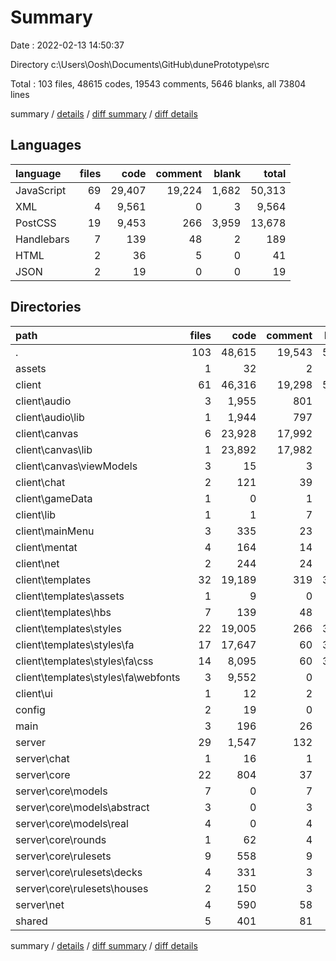 # Summary

Date : 2022-02-13 14:50:37

Directory c:\Users\Oosh\Documents\GitHub\dunePrototype\src

Total : 103 files,  48615 codes, 19543 comments, 5646 blanks, all 73804 lines

summary / [details](details.md) / [diff summary](diff.md) / [diff details](diff-details.md)

## Languages
| language | files | code | comment | blank | total |
| :--- | ---: | ---: | ---: | ---: | ---: |
| JavaScript | 69 | 29,407 | 19,224 | 1,682 | 50,313 |
| XML | 4 | 9,561 | 0 | 3 | 9,564 |
| PostCSS | 19 | 9,453 | 266 | 3,959 | 13,678 |
| Handlebars | 7 | 139 | 48 | 2 | 189 |
| HTML | 2 | 36 | 5 | 0 | 41 |
| JSON | 2 | 19 | 0 | 0 | 19 |

## Directories
| path | files | code | comment | blank | total |
| :--- | ---: | ---: | ---: | ---: | ---: |
| . | 103 | 48,615 | 19,543 | 5,646 | 73,804 |
| assets | 1 | 32 | 2 | 5 | 39 |
| client | 61 | 46,316 | 19,298 | 5,416 | 71,030 |
| client\audio | 3 | 1,955 | 801 | 503 | 3,259 |
| client\audio\lib | 1 | 1,944 | 797 | 502 | 3,243 |
| client\canvas | 6 | 23,928 | 17,992 | 813 | 42,733 |
| client\canvas\lib | 1 | 23,892 | 17,982 | 808 | 42,682 |
| client\canvas\viewModels | 3 | 15 | 3 | 1 | 19 |
| client\chat | 2 | 121 | 39 | 16 | 176 |
| client\gameData | 1 | 0 | 1 | 0 | 1 |
| client\lib | 1 | 1 | 7 | 0 | 8 |
| client\mainMenu | 3 | 335 | 23 | 28 | 386 |
| client\mentat | 4 | 164 | 14 | 16 | 194 |
| client\net | 2 | 244 | 24 | 33 | 301 |
| client\templates | 32 | 19,189 | 319 | 3,964 | 23,472 |
| client\templates\assets | 1 | 9 | 0 | 0 | 9 |
| client\templates\hbs | 7 | 139 | 48 | 2 | 189 |
| client\templates\styles | 22 | 19,005 | 266 | 3,962 | 23,233 |
| client\templates\styles\fa | 17 | 17,647 | 60 | 3,677 | 21,384 |
| client\templates\styles\fa\css | 14 | 8,095 | 60 | 3,674 | 11,829 |
| client\templates\styles\fa\webfonts | 3 | 9,552 | 0 | 3 | 9,555 |
| client\ui | 1 | 12 | 2 | 3 | 17 |
| config | 2 | 19 | 0 | 0 | 19 |
| main | 3 | 196 | 26 | 16 | 238 |
| server | 29 | 1,547 | 132 | 158 | 1,837 |
| server\chat | 1 | 16 | 1 | 1 | 18 |
| server\core | 22 | 804 | 37 | 75 | 916 |
| server\core\models | 7 | 0 | 7 | 0 | 7 |
| server\core\models\abstract | 3 | 0 | 3 | 0 | 3 |
| server\core\models\real | 4 | 0 | 4 | 0 | 4 |
| server\core\rounds | 1 | 62 | 4 | 7 | 73 |
| server\core\rulesets | 9 | 558 | 9 | 20 | 587 |
| server\core\rulesets\decks | 4 | 331 | 3 | 8 | 342 |
| server\core\rulesets\houses | 2 | 150 | 3 | 5 | 158 |
| server\net | 4 | 590 | 58 | 59 | 707 |
| shared | 5 | 401 | 81 | 41 | 523 |

summary / [details](details.md) / [diff summary](diff.md) / [diff details](diff-details.md)